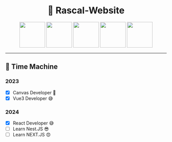 <h1 align="center"> 🌟 Rascal-Website</h1>

<p align="center">
    <img src="https://rascal-1.oss-cn-beijing.aliyuncs.com/blog-imgs/js.webp" width="80" />
    <img src="https://rascal-1.oss-cn-beijing.aliyuncs.com/blog-imgs/vue.webp" width="80" />
    <img src="https://rascal-1.oss-cn-beijing.aliyuncs.com/blog-imgs/react.webp" width="80" />
    <img src="https://rascal-1.oss-cn-beijing.aliyuncs.com/blog-imgs/github.webp" width="80" />
    <img src="https://rascal-1.oss-cn-beijing.aliyuncs.com/blog-imgs/vscode.webp" width="80" />
</p>

<hr>

## 🌈 Time Machine

### 2023

- [x] Canvas Developer 🤔
- [x] Vue3 Developer 😅

### 2024

- [x] React Developer 😅
- [ ] Learn Nest.JS 😎
- [ ] Learn NEXT.JS 😍
